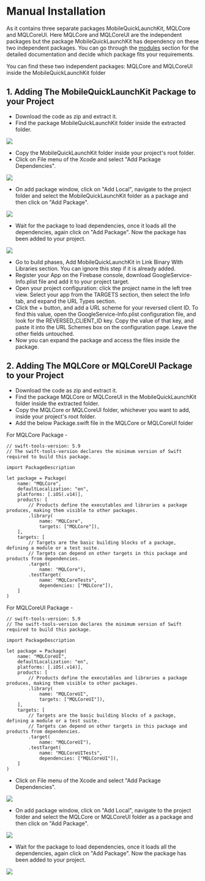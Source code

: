 # Manual Installation

As it contains three separate packages MobileQuickLaunchKit, MQLCore and MQLCoreUI. Here MQLCore and MQLCoreUI are the independent packages but the package MobileQuickLaunchKit has dependency on these two independent packages. You can go through the [modules](./Modules.md) section for the detailed documentation and decide which package fits your requirements.

You can find these two independent packages: MQLCore and MQLCoreUI inside the MobileQuickLaunchKit folder

## 1. Adding The MobileQuickLaunchKit Package to your Project

* Download the code as zip and extract it.
* Find the package MobileQuickLaunchKit folder inside the extracted folder.

<img src="screenShots/add_package.png" >

* Copy the MobileQuickLaunchKit folder inside your project's root folder.
* Click on File menu of the Xcode and select "Add Package Dependencies".

<img src="screenShots/add_package_1.png" >

* On add package window, click on "Add Local", navigate to the project folder and select the MobileQuickLaunchKit folder as a package and then click on "Add Package".

<img src="screenShots/add_manual_package_2.png" >

* Wait for the package to load dependencies, once it loads all the dependencies, again click on "Add Package". Now the package has been added to your project.

<img src="screenShots/add_manual_package_3.png" >

* Go to build phases, Add MobileQuickLaunchKit in Link Binary With Libraries section. You can ignore this step if it is already added.
* Register your App on the Firebase console, download GoogleService-Info.plist file and add it to your project target.
* Open your project configuration: click the project name in the left tree view. Select your app from the TARGETS section, then select the Info tab, and expand the URL Types section.
* Click the + button, and add a URL scheme for your reversed client ID. To find this value, open the GoogleService-Info.plist configuration file, and look for the REVERSED_CLIENT_ID key. Copy the value of that key, and paste it into the URL Schemes box on the configuration page. Leave the other fields untouched.
* Now you can expand the package and access the files inside the package.

## 2. Adding The MQLCore or MQLCoreUI Package to your Project

* Download the code as zip and extract it.
* Find the package MQLCore or MQLCoreUI in the MobileQuickLaunchKit folder inside the extracted folder.
* Copy the MQLCore or MQLCoreUI folder, whichever you want to add, inside your project's root folder.
* Add the below Package.swift file in the MQLCore or MQLCoreUI folder 

For MQLCore Package - 
```
// swift-tools-version: 5.9
// The swift-tools-version declares the minimum version of Swift required to build this package.

import PackageDescription

let package = Package(
    name: "MQLCore",
    defaultLocalization: "en",
    platforms: [.iOS(.v14)],
    products: [
        // Products define the executables and libraries a package produces, making them visible to other packages.
        .library(
            name: "MQLCore",
            targets: ["MQLCore"]),
    ],
    targets: [
        // Targets are the basic building blocks of a package, defining a module or a test suite.
        // Targets can depend on other targets in this package and products from dependencies.
        .target(
            name: "MQLCore"),
        .testTarget(
            name: "MQLCoreTests",
            dependencies: ["MQLCore"]),
    ]
)
```

For MQLCoreUI Package - 

```
// swift-tools-version: 5.9
// The swift-tools-version declares the minimum version of Swift required to build this package.

import PackageDescription

let package = Package(
    name: "MQLCoreUI",
    defaultLocalization: "en",
    platforms: [.iOS(.v14)],
    products: [
        // Products define the executables and libraries a package produces, making them visible to other packages.
        .library(
            name: "MQLCoreUI",
            targets: ["MQLCoreUI"]),
    ],
    targets: [
        // Targets are the basic building blocks of a package, defining a module or a test suite.
        // Targets can depend on other targets in this package and products from dependencies.
        .target(
            name: "MQLCoreUI"),
        .testTarget(
            name: "MQLCoreUITests",
            dependencies: ["MQLCoreUI"]),
    ]
)
```


* Click on File menu of the Xcode and select "Add Package Dependencies".

<img src="screenShots/add_package_4.png" >

* On add package window, click on "Add Local", navigate to the project folder and select the MQLCore or MQLCoreUI folder as a package and then click on "Add Package".

<img src="screenShots/add_manual_package_5.png" >

* Wait for the package to load dependencies, once it loads all the dependencies, again click on "Add Package". Now the package has been added to your project.

<img src="screenShots/add_manual_package_6.png" >
